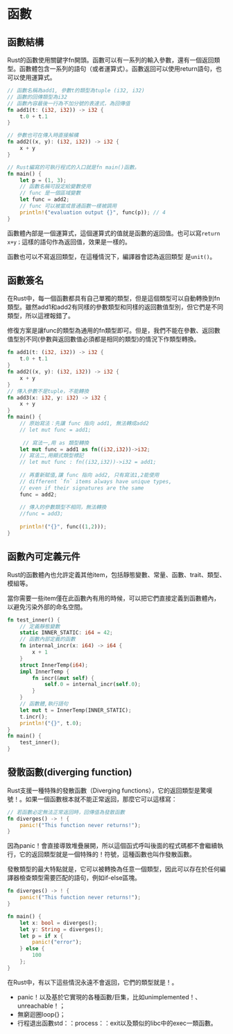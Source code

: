 # 函數

## 函數結構

Rust的函數使用關鍵字fn開頭。函數可以有一系列的輸入參數，還有一個返回類型。函數體包含一系列的語句（或者運算式）。函數返回可以使用return語句，也可以使用運算式。

```rust
// 函數名稱為add1, 參數t的類型為tuple (i32, i32)
// 函數的回傳類型為i32
// 函數內容最後一行為不加分號的表達式，為回傳值
fn add1(t: (i32, i32)) -> i32 {
    t.0 + t.1
}

// 參數也可在傳入時直接解構
fn add2((x, y): (i32, i32)) -> i32 {
    x + y
}

// Rust編寫的可執行程式的入口就是fn main()函數。
fn main() {
    let p = (1, 3);
    // 函數名稱可設定給變數使用
    // func 是一個區域變數
    let func = add2;
    // func 可以被當成普通函數一樣被調用
    println!("evaluation output {}", func(p)); // 4
}
```

函數體內部是一個運算式，這個運算式的值就是函數的返回值。也可以寫`return x+y；`這樣的語句作為返回值，效果是一樣的。

函數也可以不寫返回類型，在這種情況下，編譯器會認為返回類型是`unit()`。

## 函數簽名

在Rust中，每一個函數都具有自己單獨的類型，但是這個類型可以自動轉換到fn類型。雖然add1和add2有同樣的參數類型和同樣的返回數值型別，但它們是不同類型，所以這裡報錯了。

修復方案是讓func的類型為通用的fn類型即可。但是，我們不能在參數、返回數值型別不同\(參數與返回數值必須都是相同的類型\)的情況下作類型轉換。

```rust
fn add1(t: (i32, i32)) -> i32 {
    t.0 + t.1
}
fn add2((x, y): (i32, i32)) -> i32 {
    x + y
}
// 傳入參數不是tuple，不能轉換
fn add3(x: i32, y: i32) -> i32 {
    x + y
}
fn main() {
    // 原始寫法：先讓 func 指向 add1, 無法轉成add2
    // let mut func = add1;
    
     // 寫法一,用 as 類型轉換
    let mut func = add1 as fn((i32,i32))->i32;
    // 寫法二,用顯式類型標記
    // let mut func : fn((i32,i32))->i32 = add1;
    
    // 再重新賦值,讓 func 指向 add2, 只有寫法1,2能使用
    // different `fn` items always have unique types,
    // even if their signatures are the same
    func = add2;
    
    // 傳入的參數類型不相同，無法轉換
    //func = add3;
    
    println!("{}", func((1,2)));
}
```

## 函數內可定義元件

Rust的函數體內也允許定義其他item，包括靜態變數、常量、函數、trait、類型、模組等。

當你需要一些item僅在此函數內有用的時候，可以把它們直接定義到函數體內，以避免污染外部的命名空間。

```rust
fn test_inner() {
    // 定義靜態變數
    static INNER_STATIC: i64 = 42;
    // 函數內部定義的函數
    fn internal_incr(x: i64) -> i64 {
        x + 1
    }
    struct InnerTemp(i64);
    impl InnerTemp {
        fn incr(&mut self) {
            self.0 = internal_incr(self.0);
        }
    }
    // 函數體,執行語句
    let mut t = InnerTemp(INNER_STATIC);
    t.incr();
    println!("{}", t.0);
}
fn main() {
    test_inner();
}
```

## 發散函數\(diverging function\)

Rust支援一種特殊的發散函數（Diverging functions），它的返回類型是驚嘆號！。如果一個函數根本就不能正常返回，那麼它可以這樣寫：

```rust
// 若函數必定無法正常返回時，回傳值為發散函數
fn diverges() -> ! {
    panic!("This function never returns!");
}
```

因為panic！會直接導致堆疊展開，所以這個函式呼叫後面的程式碼都不會繼續執行，它的返回類型就是一個特殊的！符號，這種函數也叫作發散函數。

發散類型的最大特點就是，它可以被轉換為任意一個類型，因此可以存在於任何編譯器檢查類型需要匹配的語句，例如if-else區塊。

```rust
fn diverges() -> ! {
    panic!("This function never returns!");
}

fn main() {
    let x: bool = diverges();
    let y: String = diverges();
    let p = if x {
        panic!("error");
    } else {
        100
    };
}
```

在Rust中，有以下這些情況永遠不會返回，它們的類型就是！。

* panic！以及基於它實現的各種函數/巨集，比如unimplemented！、unreachable！；
* 無窮迴圈loop{}；
* 行程退出函數std：：process：：exit以及類似的libc中的exec一類函數。



